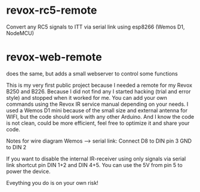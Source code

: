 # revox-rc5-remote
Convert any RC5 signals to ITT via serial link using esp8266 (Wemos D1, NodeMCU)

# revox-web-remote
does the same, but adds a small webserver to control some functions

This is my very first public project because I needed a remote for my Revox B250 and B226. Because I did not find any I started hacking (trial and error style) and stopped when it worked for me. 
You can add your own commands using the Revox IR service manual depending on your needs. I used a Wemos D1 mini because of the small size and external antenna for WIFI, but the code should work with any other Arduino. And I know the code is not clean, could be more efficient, feel free to optimize it and share your code.

Notes for wire diagram Wemos --> serial link:
Connect D8 to DIN pin 3
GND to DIN 2

If you want to disable the internal IR-receiver using only signals via serial link shortcut pin DIN 1+2 and DIN 4+5. You can use the 5V from pin 5 to power the device. 

Eveything you do is on your own risk!

